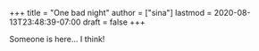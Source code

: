 +++
title = "One bad night"
author = ["sina"]
lastmod = 2020-08-13T23:48:39-07:00
draft = false
+++

Someone is here... I think!

